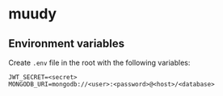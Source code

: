 # muudy

## Environment variables

Create `.env` file in the root with the following variables:

```
JWT_SECRET=<secret>
MONGODB_URI=mongodb://<user>:<password>@<host>/<database>
```
